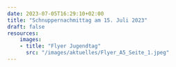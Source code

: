 ```yaml
---
date: 2023-07-05T16:29:10+02:00
title: "Schnuppernachmittag am 15. Juli 2023"
draft: false
resources:
    images:
    - title: "Flyer Jugendtag"
      src: "/images/aktuelles/Flyer_A5_Seite_1.jpeg"
---
```




